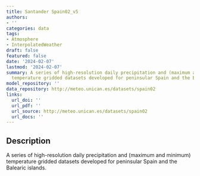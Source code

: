 ```yaml
---
title: Santander Spain02_v5
authors:
- ''
categories: data
tags:
- Atmosphere
- InterpolatedWeather
draft: false
featured: false
date: '2024-02-07'
lastmod: '2024-02-07'
summary: A series of high-resolution daily precipitation and (maximum and minimum)
  temperature gridded datasets developed for peninsular Spain and the Balearic islands.
model_repository: ''
data_repository: http://meteo.unican.es/datasets/spain02
links:
  url_doi: ''
  url_pdf: ''
  url_source: http://meteo.unican.es/datasets/spain02
  url_docs: ''
---
```


## Description

A series of high-resolution daily precipitation and (maximum and minimum) temperature gridded datasets developed for peninsular Spain and the Balearic islands.

